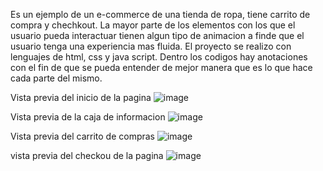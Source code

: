 Es un ejemplo de un e-commerce de una tienda de ropa, tiene carrito de compra y chechkout. La mayor parte de los elementos con los que el usuario pueda interactuar tienen algun tipo de animacion a finde que el usuario tenga una experiencia mas fluida. El proyecto se realizo con lenguajes de html, css y java script. Dentro los codigos hay anotaciones con el fin de que se pueda entender de mejor manera que es lo que hace cada parte del mismo.

Vista previa del inicio de la pagina
![image](https://github.com/Facuu-aciar/ecommerce-tienda-de-ropa/assets/164491178/5f0805f0-1888-4484-b453-2b061be9345c)

Vista previa de la caja de informacion 
![image](https://github.com/Facuu-aciar/ecommerce-tienda-de-ropa/assets/164491178/5728bd06-ce96-40f1-b1ec-d5ec1b367e98)

Vista previa del carrito de compras
![image](https://github.com/Facuu-aciar/ecommerce-tienda-de-ropa/assets/164491178/404d8d7f-886d-488e-a9d2-2f74edeece04)

vista previa del checkou de la pagina
![image](https://github.com/Facuu-aciar/ecommerce-tienda-de-ropa/assets/164491178/fb654485-9ea8-4c49-ba92-5e6715b459ba)
